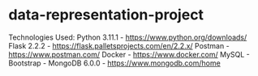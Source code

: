 # data-representation-project
  
Technologies Used: 
Python 3.11.1 - https://www.python.org/downloads/
Flask 2.2.2 - https://flask.palletsprojects.com/en/2.2.x/
Postman - https://www.postman.com/
Docker - https://www.docker.com/
MySQL - 
Bootstrap -
MongoDB 6.0.0 - https://www.mongodb.com/home

